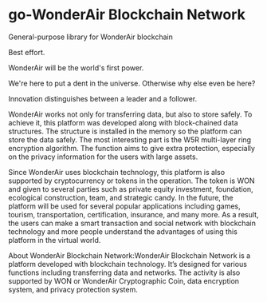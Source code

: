 # go-WonderAir Blockchain Network
General-purpose library for WonderAir blockchain


Best effort. 

WonderAir will be the world's first power.

We're here to put a dent in the universe. Otherwise why else even be here?
 
Innovation distinguishes between a leader and a follower.




WonderAir works not only for transferring data, but also to store safely. To achieve it, this platform was developed along with block-chained data structures. The structure is installed in the memory so the platform can store the data safely. The most interesting part is the W5R multi-layer ring encryption algorithm. The function aims to give extra protection, especially on the privacy information for the users with large assets.

Since WonderAir uses blockchain technology, this platform is also supported by cryptocurrency or tokens in the operation. The token is WON and given to several parties such as private equity investment, foundation, ecological construction, team, and strategic candy. In the future, the platform will be used for several popular applications including games, tourism, transportation, certification, insurance, and many more. As a result, the users can make a smart transaction and social network with blockchain technology and more people understand the advantages of using this platform in the virtual world.     

About WonderAir Blockchain Network:WonderAir Blockchain Network is a platform developed with blockchain technology. It’s designed for various functions including transferring data and networks. The activity is also supported by WON or WonderAir Cryptographic Coin, data encryption system, and privacy protection system.
